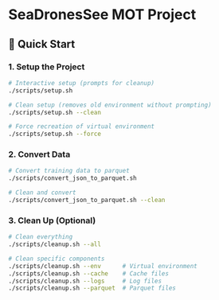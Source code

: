 # SeaDronesSee MOT Project


## 🚀 Quick Start

### 1. Setup the Project
```bash
# Interactive setup (prompts for cleanup)
./scripts/setup.sh

# Clean setup (removes old environment without prompting)
./scripts/setup.sh --clean

# Force recreation of virtual environment
./scripts/setup.sh --force
```

### 2. Convert Data
```bash
# Convert training data to parquet
./scripts/convert_json_to_parquet.sh

# Clean and convert
./scripts/convert_json_to_parquet.sh --clean
```

### 3. Clean Up (Optional)
```bash
# Clean everything
./scripts/cleanup.sh --all

# Clean specific components
./scripts/cleanup.sh --env      # Virtual environment
./scripts/cleanup.sh --cache    # Cache files
./scripts/cleanup.sh --logs     # Log files
./scripts/cleanup.sh --parquet  # Parquet files
```
